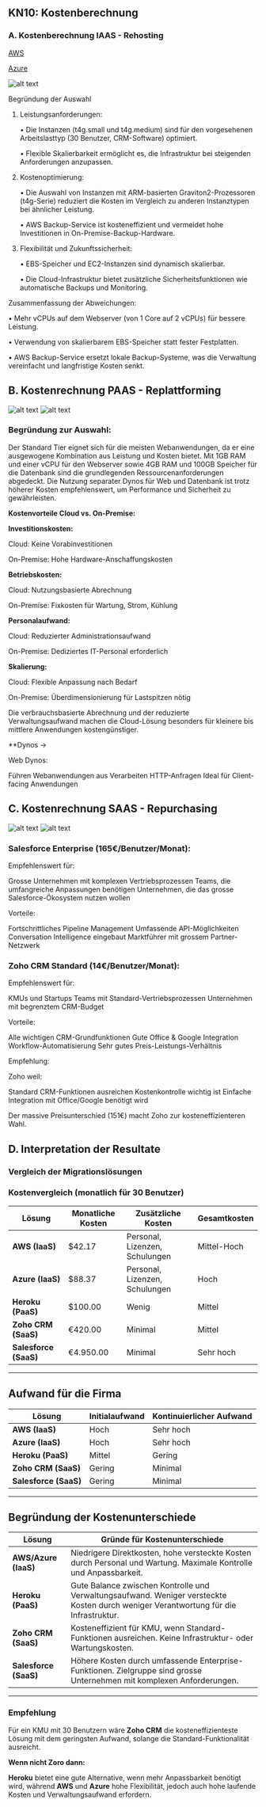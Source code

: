 ## KN10: Kostenberechnung
### A. Kostenberechnung IAAS - Rehosting
[AWS](aws_preisliste.pdf)

[Azure](azure.xlsx)

![alt text](azure_preisliste.jpg)

Begründung der Auswahl
	
1.	Leistungsanforderungen:

    •	Die Instanzen (t4g.small und t4g.medium) sind für den vorgesehenen Arbeitslasttyp (30 Benutzer, CRM-Software) optimiert.

    •	Flexible Skalierbarkeit ermöglicht es, die Infrastruktur bei steigenden Anforderungen anzupassen.

2.	Kostenoptimierung:

    • Die Auswahl von Instanzen mit ARM-basierten Graviton2-Prozessoren (t4g-Serie) reduziert die Kosten im Vergleich zu anderen Instanztypen bei ähnlicher Leistung.

    •	AWS Backup-Service ist kosteneffizient und vermeidet hohe Investitionen in On-Premise-Backup-Hardware.

3.	Flexibilität und Zukunftssicherheit:

    •	EBS-Speicher und EC2-Instanzen sind dynamisch skalierbar.

    •	Die Cloud-Infrastruktur bietet zusätzliche Sicherheitsfunktionen wie automatische Backups und Monitoring.

Zusammenfassung der Abweichungen:

• Mehr vCPUs auf dem Webserver (von 1 Core auf 2 vCPUs) für bessere Leistung.

• Verwendung von skalierbarem EBS-Speicher statt fester Festplatten.

• AWS Backup-Service ersetzt lokale Backup-Systeme, was die Verwaltung vereinfacht und langfristige Kosten senkt.

## B. Kostenrechnung PAAS - Replattforming

![alt text](heroku_preisliste_db.jpg) 
![alt text](heroku_preisliste_web.jpg)

### Begründung zur Auswahl:

Der Standard Tier eignet sich für die meisten Webanwendungen, da er eine ausgewogene Kombination aus Leistung und Kosten bietet. Mit 1GB RAM und einer vCPU für den Webserver sowie 4GB RAM und 100GB Speicher für die Datenbank sind die grundlegenden Ressourcenanforderungen abgedeckt. Die Nutzung separater Dynos für Web und Datenbank ist trotz höherer Kosten empfehlenswert, um Performance und Sicherheit zu gewährleisten.

**Kostenvorteile Cloud vs. On-Premise:**

**Investitionskosten:**

Cloud: Keine Vorabinvestitionen

On-Premise: Hohe Hardware-Anschaffungskosten

**Betriebskosten:**

Cloud: Nutzungsbasierte Abrechnung

On-Premise: Fixkosten für Wartung, Strom, Kühlung

**Personalaufwand:**

Cloud: Reduzierter Administrationsaufwand

On-Premise: Dediziertes IT-Personal erforderlich

**Skalierung:**

Cloud: Flexible Anpassung nach Bedarf

On-Premise: Überdimensionierung für Lastspitzen nötig

Die verbrauchsbasierte Abrechnung und der reduzierte Verwaltungsaufwand machen die Cloud-Lösung besonders für kleinere bis mittlere Anwendungen kostengünstiger.

**Dynos -> 

Web Dynos:

Führen Webanwendungen aus
Verarbeiten HTTP-Anfragen
Ideal für Client-facing Anwendungen

## C. Kostenrechnung SAAS - Repurchasing

![alt text](salesforce.jpg)
![alt text](zoho_preisliste.jpg)

### Salesforce Enterprise (165€/Benutzer/Monat):

Empfehlenswert für:

Grosse Unternehmen mit komplexen Vertriebsprozessen
Teams, die umfangreiche Anpassungen benötigen
Unternehmen, die das grosse Salesforce-Ökosystem nutzen wollen

Vorteile:

Fortschrittliches Pipeline Management
Umfassende API-Möglichkeiten
Conversation Intelligence eingebaut
Marktführer mit grossem Partner-Netzwerk

### Zoho CRM Standard (14€/Benutzer/Monat):

Empfehlenswert für:

KMUs und Startups
Teams mit Standard-Vertriebsprozessen
Unternehmen mit begrenztem CRM-Budget

Vorteile:

Alle wichtigen CRM-Grundfunktionen
Gute Office & Google Integration
Workflow-Automatisierung
Sehr gutes Preis-Leistungs-Verhältnis

Empfehlung:

Zoho weil:

Standard CRM-Funktionen ausreichen
Kostenkontrolle wichtig ist
Einfache Integration mit Office/Google benötigt wird

Der massive Preisunterschied (151€) macht Zoho zur kosteneffizienteren Wahl.

## D. Interpretation der Resultate

### Vergleich der Migrationslösungen

### Kostenvergleich (monatlich für 30 Benutzer)

| **Lösung**         | **Monatliche Kosten** | **Zusätzliche Kosten**                         | **Gesamtkosten**  |
|---------------------|-----------------------|------------------------------------------------|-------------------|
| **AWS (IaaS)**      | $42.17               | Personal, Lizenzen, Schulungen                | Mittel-Hoch       |
| **Azure (IaaS)**    | $88.37               | Personal, Lizenzen, Schulungen                | Hoch              |
| **Heroku (PaaS)**   | $100.00              | Wenig                                          | Mittel            |
| **Zoho CRM (SaaS)** | €420.00              | Minimal                                        | Mittel            |
| **Salesforce (SaaS)** | €4.950.00           | Minimal                                        | Sehr hoch         |

---

## Aufwand für die Firma

| **Lösung**         | **Initialaufwand**          | **Kontinuierlicher Aufwand**   |
|---------------------|-----------------------------|---------------------------------|
| **AWS (IaaS)**      | Hoch                        | Sehr hoch                       |
| **Azure (IaaS)**    | Hoch                        | Sehr hoch                       |
| **Heroku (PaaS)**   | Mittel                      | Gering                         |
| **Zoho CRM (SaaS)** | Gering                      | Minimal                        |
| **Salesforce (SaaS)** | Gering                    | Minimal                        |

---

## Begründung der Kostenunterschiede

| **Lösung**         | **Gründe für Kostenunterschiede**                                                                                                   |
|---------------------|------------------------------------------------------------------------------------------------------------------------------------|
| **AWS/Azure (IaaS)** | Niedrigere Direktkosten, hohe versteckte Kosten durch Personal und Wartung. Maximale Kontrolle und Anpassbarkeit.                   |
| **Heroku (PaaS)**   | Gute Balance zwischen Kontrolle und Verwaltungsaufwand. Weniger versteckte Kosten durch weniger Verantwortung für die Infrastruktur. |
| **Zoho CRM (SaaS)** | Kosteneffizient für KMU, wenn Standard-Funktionen ausreichen. Keine Infrastruktur- oder Wartungskosten.                             |
| **Salesforce (SaaS)** | Höhere Kosten durch umfassende Enterprise-Funktionen. Zielgruppe sind grosse Unternehmen mit komplexen Anforderungen.                |

---

### Empfehlung

Für ein KMU mit 30 Benutzern wäre **Zoho CRM** die kosteneffizienteste Lösung mit dem geringsten Aufwand, solange die Standard-Funktionalität ausreicht. 

**Wenn nicht Zoro dann:**

**Heroku** bietet eine gute Alternative, wenn mehr Anpassbarkeit benötigt wird, während **AWS** und **Azure** hohe Flexibilität, jedoch auch hohe laufende Kosten und Verwaltungsaufwand erfordern.


